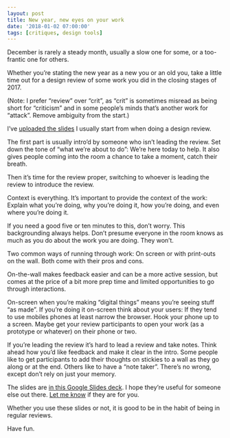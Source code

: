 ```yaml
---
layout: post
title: New year, new eyes on your work
date: '2018-01-02 07:00:00'
tags: [critiques, design tools]
---
```

December is rarely a steady month, usually a slow one for some, or a too-frantic one for others.

Whether you’re stating the new year as a new you or an old you, take a little time out for a design review of some work you did in the closing stages of 2017.

(Note: I prefer “review” over “crit”, as “crit” is sometimes misread as being short for “criticism” and in some people’s minds that’s another work for “attack”. Remove ambiguity from the start.)

I’ve [uploaded the slides](https://docs.google.com/presentation/d/1hP0tlEawdwb0I-UI9s7_58SDpVKHBXC8apyESDaI3yI/edit?usp=sharing) I usually start from when doing a design review.

The first part is usually intro’d by someone who isn’t leading the review. Set down the tone of “what we’re about to do”: We’re here today to help. It also gives people coming into the room a chance to take a moment, catch their breath.

Then it’s time for the review proper, switching to whoever is leading the review to introduce the review.

Context is everything. It’s important to provide the context of the work: Explain what you’re doing, why you’re doing it, how you’re doing, and even where you’re doing it.

If you need a good five or ten minutes to this, don’t worry. This backgrounding always helps. Don’t presume everyone in the room knows as much as you do about the work you are doing. They won’t.

Two common ways of running through work: On screen or with print-outs on the wall. Both come with their pros and cons.

On-the-wall makes feedback easier and can be a more active session, but comes at the price of a bit more prep time and limited opportunities to go through interactions.

On-screen when you’re making “digital things” means you’re seeing stuff “as made”. If you’re doing it on-screen think about your users: If they tend to use mobiles phones at least narrow the browser. Hook your phone up to a screen. Maybe get your review participants to open your work (as a prototype or whatever) on their phone or two.

If you’re leading the review it’s hard to lead a review and take notes. Think ahead how you’d like feedback and make it clear in the intro. Some people like to get participants to add their thoughts on stickies to a wall as they go along or at the end. Others like to have a “note taker”. There’s no wrong, except don’t rely on just your memory.

The slides are [in this Google Slides deck](https://docs.google.com/presentation/d/1hP0tlEawdwb0I-UI9s7_58SDpVKHBXC8apyESDaI3yI/edit?usp=sharing). I hope they’re useful for someone else out there. [Let me know](/contact) if they are for you.

Whether you use these slides or not, it is good to be in the habit of being in regular reviews.

Have fun.

